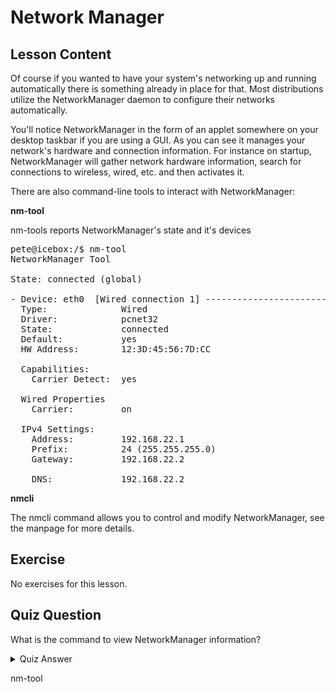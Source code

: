 # Network Manager

## Lesson Content

Of course if you wanted to have your system's networking up and running automatically there is something already in place for that. Most distributions utilize the NetworkManager daemon to configure their networks automatically. 

You'll notice NetworkManager in the form of an applet somewhere on your desktop taskbar if you are using a GUI. As you can see it manages your network's hardware and connection information. For instance on startup, NetworkManager will gather network hardware information, search for connections to wireless, wired, etc. and then activates it.

There are also command-line tools to interact with NetworkManager:

<b>nm-tool</b>

nm-tools reports NetworkManager's state and it's devices

<pre>
pete@icebox:/$ nm-tool
NetworkManager Tool

State: connected (global)

- Device: eth0  [Wired connection 1] -------------------------------------------
  Type:              Wired
  Driver:            pcnet32
  State:             connected
  Default:           yes
  HW Address:        12:3D:45:56:7D:CC

  Capabilities:
    Carrier Detect:  yes

  Wired Properties
    Carrier:         on

  IPv4 Settings:
    Address:         192.168.22.1
    Prefix:          24 (255.255.255.0)
    Gateway:         192.168.22.2

    DNS:             192.168.22.2
</pre>

<b>nmcli</b>

The nmcli command allows you to control and modify NetworkManager, see the manpage for more details.

## Exercise

No exercises for this lesson.

## Quiz Question

What is the command to view NetworkManager information?

<details>
    <summary>Quiz Answer</summary>
</details>

nm-tool